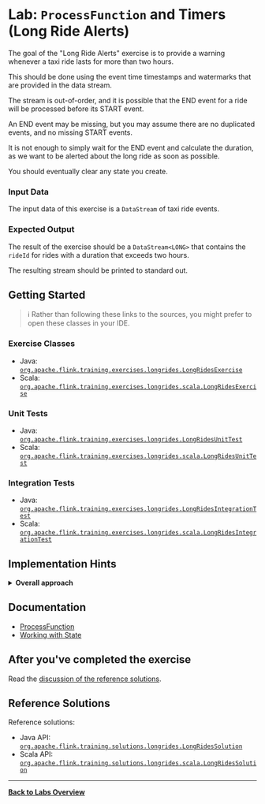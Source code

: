<!--
Licensed to the Apache Software Foundation (ASF) under one
or more contributor license agreements.  See the NOTICE file
distributed with this work for additional information
regarding copyright ownership.  The ASF licenses this file
to you under the Apache License, Version 2.0 (the
"License"); you may not use this file except in compliance
with the License.  You may obtain a copy of the License at

  http://www.apache.org/licenses/LICENSE-2.0

Unless required by applicable law or agreed to in writing,
software distributed under the License is distributed on an
"AS IS" BASIS, WITHOUT WARRANTIES OR CONDITIONS OF ANY
KIND, either express or implied.  See the License for the
specific language governing permissions and limitations
under the License.
-->

# Lab: `ProcessFunction` and Timers (Long Ride Alerts)

The goal of the "Long Ride Alerts" exercise is to provide a warning whenever a taxi ride
lasts for more than two hours.

This should be done using the event time timestamps and watermarks that are provided in the data stream.

The stream is out-of-order, and it is possible that the END event for a ride will be processed before
its START event.

An END event may be missing, but you may assume there are no duplicated events, and no missing START events.

It is not enough to simply wait for the END event and calculate the duration, as we want to be alerted
about the long ride as soon as possible.

You should eventually clear any state you create.

### Input Data

The input data of this exercise is a `DataStream` of taxi ride events.

### Expected Output

The result of the exercise should be a `DataStream<LONG>` that contains the `rideId` for rides
with a duration that exceeds two hours.

The resulting stream should be printed to standard out.

## Getting Started

> :information_source: Rather than following these links to the sources, you might prefer to open these classes in your IDE.

### Exercise Classes

- Java:  [`org.apache.flink.training.exercises.longrides.LongRidesExercise`](src/main/java/org/apache/flink/training/exercises/longrides/LongRidesExercise.java)
- Scala: [`org.apache.flink.training.exercises.longrides.scala.LongRidesExercise`](src/main/scala/org/apache/flink/training/exercises/longrides/scala/LongRidesExercise.scala)

### Unit Tests

- Java:  [`org.apache.flink.training.exercises.longrides.LongRidesUnitTest`](src/test/java/org/apache/flink/training/exercises/longrides/LongRidesUnitTest.java)
- Scala: [`org.apache.flink.training.exercises.longrides.scala.LongRidesUnitTest`](src/test/scala/org/apache/flink/training/exercises/longrides/scala/LongRidesUnitTest.scala)

### Integration Tests

- Java:  [`org.apache.flink.training.exercises.longrides.LongRidesIntegrationTest`](src/test/java/org/apache/flink/training/exercises/longrides/LongRidesIntegrationTest.java)
- Scala: [`org.apache.flink.training.exercises.longrides.scala.LongRidesIntegrationTest`](src/test/scala/org/apache/flink/training/exercises/longrides/scala/LongRidesIntegrationTest.scala)

## Implementation Hints

<details>
<summary><strong>Overall approach</strong></summary>

This exercise revolves around using a `KeyedProcessFunction` to manage some state and event time timers,
and doing so in a way that works even when the END event for a given `rideId` arrives before the START.
The challenge is figuring out what state and timers to use, and when to set and clear the state (and timers).
</details>

## Documentation

- [ProcessFunction](https://nightlies.apache.org/flink/flink-docs-stable/docs/dev/datastream/operators/process_function)
- [Working with State](https://nightlies.apache.org/flink/flink-docs-stable/docs/dev/datastream/fault-tolerance/state)

## After you've completed the exercise

Read the [discussion of the reference solutions](DISCUSSION.md).

## Reference Solutions

Reference solutions:

- Java API:  [`org.apache.flink.training.solutions.longrides.LongRidesSolution`](src/solution/java/org/apache/flink/training/solutions/longrides/LongRidesSolution.java)
- Scala API: [`org.apache.flink.training.solutions.longrides.scala.LongRidesSolution`](src/solution/scala/org/apache/flink/training/solutions/longrides/scala/LongRidesSolution.scala)

-----

[**Back to Labs Overview**](../README.md#lab-exercises)
